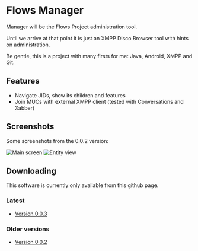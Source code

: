 # Flows Manager

Manager will be the Flows Project administration tool.

Until we arrive at that point it is just an XMPP Disco Browser tool with hints on administration.

Be gentle, this is a project with many firsts for me: Java, Android, XMPP and Git.

## Features

- Navigate JIDs, show its children and features
- Join MUCs with external XMPP client (tested with Conversations and Xabber)

## Screenshots

Some screenshots from the 0.0.2 version:

![Main screen](https://cloud.githubusercontent.com/assets/1233075/16782216/d559baee-487e-11e6-822f-2d3c61bd8e80.png) ![Entity view](https://cloud.githubusercontent.com/assets/1233075/16782236/e6f2ab6c-487e-11e6-9d07-3e95ec6af287.png)

## Downloading

This software is currently only available from this github page.

### Latest

- [Version 0.0.3](https://drive.google.com/open?id=0BwsBkswzGUzlWTJIWTg4R2VZTWs)

### Older versions

- [Version 0.0.2](https://drive.google.com/open?id=0BwsBkswzGUzlTVhMRjFwOU4tWmM)
